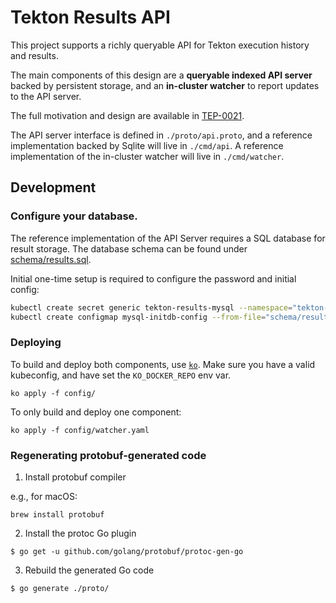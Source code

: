 # Tekton Results API

This project supports a richly queryable API for Tekton execution history and results.

The main components of this design are a **queryable indexed API server** backed
by persistent storage, and an **in-cluster watcher** to report updates to the
API server.

The full motivation and design are available in [TEP-0021](https://github.com/tektoncd/community/blob/master/teps/0021-results-api.md).

The API server interface is defined in `./proto/api.proto`, and a reference
implementation backed by Sqlite will live in `./cmd/api`. A reference
implementation of the in-cluster watcher will live in `./cmd/watcher`.

## Development

### Configure your database.

The reference implementation of the API Server requires a SQL database for
result storage. The database schema can be found under
[schema/results.sql](schema/results.sql). 

Initial one-time setup is required to configure the password and initial config:

```sh
kubectl create secret generic tekton-results-mysql --namespace="tekton-pipelines" --from-literal=user=root --from-literal=password=$(openssl rand -base64 20)
kubectl create configmap mysql-initdb-config --from-file="schema/results.sql" --namespace="tekton-pipelines"
```

### Deploying

To build and deploy both components, use
[`ko`](https://github.com/google/ko). Make sure you have a valid
kubeconfig, and have set the `KO_DOCKER_REPO` env var.

```
ko apply -f config/
```

To only build and deploy one component:

```
ko apply -f config/watcher.yaml
```

### Regenerating protobuf-generated code

1. Install protobuf compiler

e.g., for macOS:

```
brew install protobuf
```

2. Install the protoc Go plugin

```
$ go get -u github.com/golang/protobuf/protoc-gen-go
```

3. Rebuild the generated Go code

```
$ go generate ./proto/
```